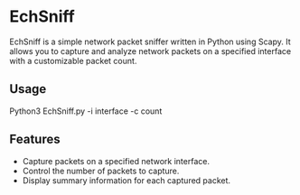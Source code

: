 # EchSniff

EchSniff is a simple network packet sniffer written in Python using Scapy. It allows you to capture and analyze network packets on a specified interface with a customizable packet count.

## Usage

Python3 EchSniff.py -i interface -c count

## Features

- Capture packets on a specified network interface.
- Control the number of packets to capture.
- Display summary information for each captured packet.

